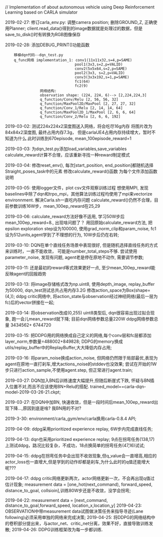 // Implementation of about autonomous vehicle using Deep Reinforcement Learning based on CARLA simulator

2019-02-27: 修订carla_env.py: 调整camera position; 删除GROUND_Z, 正确使用Planner; client.read_data()得到的image数据就是处理过的数据，但是save_to_disk()时有转换为RGB图像保存

2019-02-28: 添加DEBUG_PRINT()功能函数

        移植dqn代码--dqn_test.py
        q_func网络 implementation_1: conv1(11x11x32,s=4,p=SAME)
                                    pool1(3x3,s=2,p=VALID)
                                    conv2(5x5x64,s=2,p=SAME)
                                    pool2(3x3, s=2,p=VALID)
                                    conv3(3x3x192,s=1,p=SAME)
                                    fc1(64)
                                    fc2(9)
                    网络结构:
                    observation shape: (224, 224, 6)--> [2,224,224,3]
                    q_function/Conv/Relu [2, 56, 56, 32]
                    q_function/MaxPool2D/MaxPool [2, 27, 27, 32]
                    q_function/Conv_1/Relu [2, 14, 14, 64]
                    q_function/MaxPool2D_1/MaxPool [2, 6, 6, 64]
                    q_function/Conv_2/Relu [2, 6, 6, 192]

2019-03-02: 测试224x224x2深度图送入网络，将会吃尽16g内存 将图片改为84x84x2深度图, 最终占用内存7.3g， 但是carlaUE4占用内存持续增大，暂时不知道为什么.此时训练到670episode, mean_100episode_reward=1

2019-03-03: 为dqn_test.py添加load_variables,save_variables calculate_reward计算不合理，应该重新寻找一种reward制定模式

2019-03-04: 修改reset_env(), 每次[start_position, end_position]都随机选择Straight_poses_task中的元素 修改calculate_reward()函数 为每个文件添加函数说明

2019-03-05: 使用logger文件，plot csv文件观察训练过程 想使用MPI, 发现baselines中除了dqn和trpo_mpi，其他算法训练过程均使用了mpi来vectorize environnment. 解决Carla.sh一直吃内存问题 calculate_reward()仍然不合理，目前参数训练16W步，mean_100ep_reward在25,29

2019-03-06: calculate_reward方法好像不适用, 学习50W步后mean_100ep_reward=8., 出现啥问题了？ 用回原始calculate_reward方法, 把epsilon exploration step设为100000, 使用grad_norm_clip和param_noise, fc1设为512units,agent学到了不理想的行为, 10W步后仍在右转;

2019-03-10: DQN在单个直线任务场景中表现很好, 但是随机选择直线任务的方式来训练时，一直不能收敛， 可能是number_total_steps不够. 尝试使用parameter_noise, 发现有问题, agent老是停在原地不动作, 需要调节参数;

2019-03-11: 还是最初的reward等式效果更好一点, 至少mean_100ep_reward能反映agent的回报趋势

2019-03-13: 将image存储格式改为np.uint8, 使用depth_image, replay_buffer为50000, dqn_test测试总共占用内存3.2G 修改action_space为Box(shape=(4,)); ddpg critic网络中, 将action_state与observation经过神经网络(最后一层为fc)后的vector拼接在一起;

2019-03-14: 将observation改成(0,255) uint8类型后, dqn很容易出现过拟合现象, 跑一会儿mean_reward就下降; 目前dqn网络参数总量220W ddpg网络参数总量 3434562+ 6744720

2019-03-15: 把DDPG用的网络换成自己定义的网络,每个conv层和fc层都添加layer_norm,参数量=488002+849828; DDPG的memory换成utils/replay_buffer中的ReplayBuffer,大大降低内存占用;

2019-03-16: 将param_noise换成action_noise, 但网络仍然限于局部最优,表现为agent在原地一直打刹车,增大actions_noise的stddev也没效果; 尝试在开始的1W步只进行action_sample,不使用agent.step, 但正常进行agent.train;

2019-03-27: DQN加入BN后训练速度大幅提升,但随后断崖式下跌, 怀疑与BN插入位置不对,而且不应该使用BN+Relu的搭配. trained_model==carla-dqn-model-2019-03-26-21.ckpt;
 

2019-03-27: 在DQN中加BN, 快速收敛，但是一段时间后mean_100ep_reward出现下降...,原因到底是啥? 我BN用的不对?

2019-3-30:  environment/carla_gym/env/carla换用carla-0.8.4 API;

2019-04-09: ddpg采用prioritized experience replay, 6W步内完成直线任务;

2019-04-13: dqn也采用prioritized experience replay;
            9点在拐弯任务(138,17) 上测试ddpg，路况比较复杂，不成功，18点换简单的拐弯任务(47,16)试试;

2019-04-15: ddpg在拐弯任务中会出现不收敛现象,但q_value会一直增高,相应的actor_loss也一直增大,但是学到的动作却都是刹车,为什么此时的q值还能增大呢???

2019-04-17: ddpg critic网络更新两次，actor网络更新一次，不会再出现q值过估计现象;
            measurement data = [one_hot(next_command), forward_speed, distance_to_goal, collsioin],训练80W步还是不收敛，没学会拐弯;

2019-04-22:  measurement data = [next_command, distance_to_goal,forward_speed, location_x,location_y]
2019-04-23:  OBSERVATION中带measurement data试图做决策任务来指导寻迹(Lane following)必须采用单独的网络来完成决策;
2019-04-25:  将DDPG的网络结构中的卷积部分提出来，与actor_net、critic_net分离，效果不好，直接导致训练发散;
2019-04-26:  DDPG训练框架改为每一步都训练.

